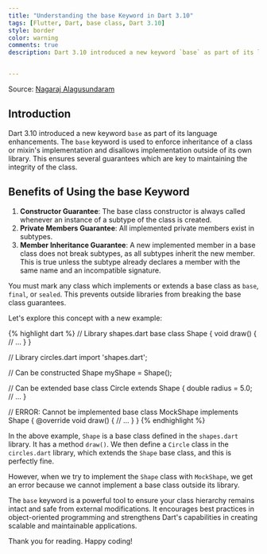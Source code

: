 ```yaml
---
title: "Understanding the base Keyword in Dart 3.10"
tags: [Flutter, Dart, base class, Dart 3.10]
style: border
color: warning
comments: true
description: Dart 3.10 introduced a new keyword `base` as part of its language enhancements. 


---
```

Source: [Nagaraj Alagusundaram](https://www.nagaraj.com.au)

## Introduction

Dart 3.10 introduced a new keyword `base` as part of its language enhancements. The `base` keyword is used to enforce inheritance of a class or mixin's implementation and disallows implementation outside of its own library. This ensures several guarantees which are key to maintaining the integrity of the class.

## Benefits of Using the base Keyword

1. **Constructor Guarantee**: The base class constructor is always called whenever an instance of a subtype of the class is created.
2. **Private Members Guarantee**: All implemented private members exist in subtypes.
3. **Member Inheritance Guarantee**: A new implemented member in a base class does not break subtypes, as all subtypes inherit the new member. This is true unless the subtype already declares a member with the same name and an incompatible signature.

You must mark any class which implements or extends a base class as `base`, `final`, or `sealed`. This prevents outside libraries from breaking the base class guarantees.

Let's explore this concept with a new example:

{% highlight dart %}
// Library shapes.dart
base class Shape {
  void draw() {
    // ...
  }
}

// Library circles.dart
import 'shapes.dart';

// Can be constructed
Shape myShape = Shape();

// Can be extended
base class Circle extends Shape {
  double radius = 5.0;
  // ...
}

// ERROR: Cannot be implemented
base class MockShape implements Shape {
  @override
  void draw() {
    // ...
  }
}
{% endhighlight %}

In the above example, `Shape` is a base class defined in the `shapes.dart` library. It has a method `draw()`. We then define a `Circle` class in the `circles.dart` library, which extends the `Shape` base class, and this is perfectly fine.

However, when we try to implement the `Shape` class with `MockShape`, we get an error because we cannot implement a base class outside its library.

The `base` keyword is a powerful tool to ensure your class hierarchy remains intact and safe from external modifications. It encourages best practices in object-oriented programming and strengthens Dart's capabilities in creating scalable and maintainable applications.

Thank you for reading. Happy coding!
